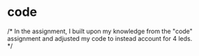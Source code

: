 # code

/*
In the assignment, I built upon my knowledge from the "code" assignment and adjusted my code to instead account for 4 leds.  
*/
